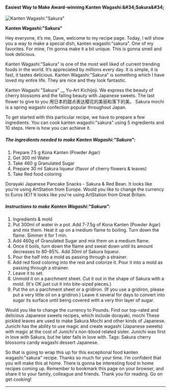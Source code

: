             

#### Easiest Way to Make Award-winning Kanten Wagashi:&amp;#34;Sakura&amp;#34;

![Kanten Wagashi:&quot;Sakura&quot;](https://img-global.cpcdn.com/recipes/3b4af74e08539684/751x532cq70/kanten-wagashisakura-recipe-main-photo.jpg)

**Kanten Wagashi:&quot;Sakura&quot;**

Hey everyone, it’s me, Dave, welcome to my recipe page. Today, I will show you a way to make a special dish, kanten wagashi:"sakura". One of my favorites. For mine, I’m gonna make it a bit unique. This is gonna smell and look delicious.

Kanten Wagashi:"Sakura" is one of the most well liked of current trending foods in the world. It’s appreciated by millions every day. It is simple, it is fast, it tastes delicious. Kanten Wagashi:"Sakura" is something which I have loved my entire life. They are nice and they look fantastic.

Kanten Wagashi "Sakura" \_\_ Yu-Art Kichijoji. We express the beauty of cherry blossoms and the falling beauty with Japanese sweets. The last flower to give to you 用日本的甜点表达樱花的美丽和落下的美。 Sakura mochi is a spring wagashi confection popular throughout Japan.

To get started with this particular recipe, we have to prepare a few ingredients. You can cook kanten wagashi:"sakura" using 5 ingredients and 10 steps. Here is how you can achieve it.

##### The ingredients needed to make Kanten Wagashi:"Sakura":

1.  Prepare 7.5 g Kona Kanten (Powder Agar)
2.  Get 300 ml Water
3.  Take 460 g Granulated Sugar
4.  Prepare 30 ml Sakura liqueur (flavor of cherry flowers & leaves)
5.  Take Red food coloring

Dorayaki Japanese Pancake Snacks - Sakura & Red Bean. It looks like you're using ArtStation from Europe. Would you like to change the currency to Euros (€)? It looks like you're using ArtStation from Great Britain.

##### Instructions to make Kanten Wagashi:"Sakura":

1.  Ingredients & mold
2.  Put 300ml of water in a pot. Add 7-7.5g of Kona Kanten (Powder Agar) and mix them. Heat it up on a medium flame to boiling. Turn down the flame. Simmer it for 1 min.
3.  Add 460g of Granulated Sugar and mix them on a medium flame.
4.  Once it boils, turn down the flame and sweat down until its amount decreases to 80-85%. Add 30ml of Sakura liqueur.
5.  Pour the half into a mold as passing through a strainer.
6.  Add red food coloring into the rest and colorize it. Pour it into a mold as passing through a strainer.
7.  Leave it to set.
8.  Unmold it on a parchment sheet. Cut it out in the shape of Sakura with a mold. (It's OK just cut it into bite-sized pieces.)
9.  Put the on a parchment sheet or a gridiron. (If you use a gridiron, please put a very little oil on a gridiron.) Leave it several for days to convert into sugar its surface until being covered with a very thin layer of sugar.

Would you like to change the currency to Pounds. Find our top-rated and delicious Japanese sweets recipes, which include dorayaki, mochi These pickled leaves are used to make Sakura Mochi and other kinds of Japanese. Junichi has the ability to use magic and create wagashi (Japanese sweets) with magic at the cost of Junichi's non-blood related sister. Junichi was first in love with Sakura, but he later falls in love with. Tags: Sakura cherry blossoms candy wagashi dessert Japanese.

So that is going to wrap this up for this exceptional food kanten wagashi:"sakura" recipe. Thanks so much for your time. I’m confident that you will make this at home. There is gonna be interesting food in home recipes coming up. Remember to bookmark this page on your browser, and share it to your family, colleague and friends. Thank you for reading. Go on get cooking!

* * *